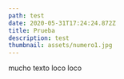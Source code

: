 ```yaml
---
path: test
date: 2020-05-31T17:24:24.872Z
title: Prueba
description: test
thumbnail: assets/numero1.jpg
---
```

mucho texto loco loco